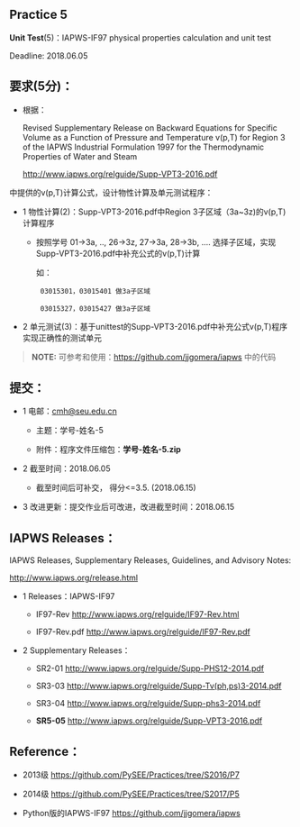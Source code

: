 
## Practice 5

**Unit Test**(5)：IAPWS-IF97 physical properties calculation and unit test  

Deadline: 2018.06.05

## 要求(5分)：

* 根据：
     
     Revised Supplementary Release on Backward Equations for Specific Volume
      as a Function of Pressure and Temperature v(p,T)
     for Region 3 of the IAPWS Industrial Formulation 1997 for the 
     Thermodynamic Properties of Water and Steam

     http://www.iapws.org/relguide/Supp-VPT3-2016.pdf

 中提供的v(p,T)计算公式，设计物性计算及单元测试程序：

 * 1 物性计算(2)：Supp-VPT3-2016.pdf中Region 3子区域（3a~3z)的v(p,T)计算程序

    * 按照学号 01->3a, .., 26->3z, 27->3a, 28->3b, ....  选择子区域，实现Supp-VPT3-2016.pdf中补充公式的v(p,T)计算

       如：
           
           03015301，03015401 做3a子区域

           03015327，03015427 做3a子区域


 * 2 单元测试(3)：基于unittest的Supp-VPT3-2016.pdf中补充公式v(p,T)程序实现正确性的测试单元

>**NOTE:** 可参考和使用：https://github.com/jjgomera/iapws  中的代码  
 
## 提交：

* 1 电邮：cmh@seu.edu.cn 
    
  * 主题：学号-姓名-5
    
  * 附件：程序文件压缩包：**学号-姓名-5.zip**

* 2 截至时间：2018.06.05

  * 截至时间后可补交， 得分<=3.5. (2018.06.15)

* 3 改进更新：提交作业后可改进，改进截至时间：2018.06.15

## IAPWS Releases： 

IAPWS Releases, Supplementary Releases, Guidelines, and Advisory Notes:

http://www.iapws.org/release.html
              
* 1 Releases：IAPWS-IF97
           
  * IF97-Rev http://www.iapws.org/relguide/IF97-Rev.html
            
  * IF97-Rev.pdf  http://www.iapws.org/relguide/IF97-Rev.pdf

 * 2 Supplementary Releases：
      
   * SR2-01 http://www.iapws.org/relguide/Supp-PHS12-2014.pdf
        
   * SR3-03 http://www.iapws.org/relguide/Supp-Tv(ph,ps)3-2014.pdf
        
   * SR3-04 http://www.iapws.org/relguide/Supp-phs3-2014.pdf
        
   * **SR5-05** http://www.iapws.org/relguide/Supp-VPT3-2016.pdf

## Reference：

* 2013级 https://github.com/PySEE/Practices/tree/S2016/P7

* 2014级 https://github.com/PySEE/Practices/tree/S2017/P5

* Python版的IAPWS-IF97 https://github.com/jjgomera/iapws

